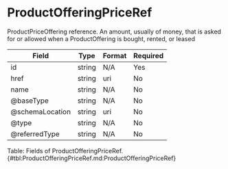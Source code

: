 <!--
    ATTENTION: This file was generated via gradle!
               Do NOT manually edit this file! Any such changes will be overwritten!
-->

# ProductOfferingPriceRef

ProductPriceOffering reference.
An amount, usually of money, that is asked for or allowed when a ProductOffering is bought, rented, or leased

| Field | Type | Format | Required |
|-------|---|--------|---|
| id | string | N/A | Yes |
| href | string | uri | No |
| name | string | N/A | No |
| \@baseType | string | N/A | No |
| \@schemaLocation | string | uri | No |
| \@type | string | N/A | No |
| \@referredType | string | N/A | No |

Table: Fields of ProductOfferingPriceRef. {#tbl:ProductOfferingPriceRef.md:ProductOfferingPriceRef}
